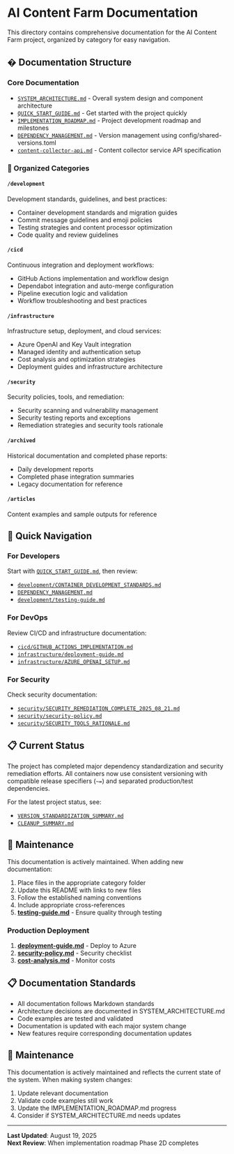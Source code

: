 # AI Content Farm Documentation

This directory contains comprehensive documentation for the AI Content Farm project, organized by category for easy navigation.

## � Documentation Structure

### Core Documentation
- [`SYSTEM_ARCHITECTURE.md`](SYSTEM_ARCHITECTURE.md) - Overall system design and component architecture
- [`QUICK_START_GUIDE.md`](QUICK_START_GUIDE.md) - Get started with the project quickly
- [`IMPLEMENTATION_ROADMAP.md`](IMPLEMENTATION_ROADMAP.md) - Project development roadmap and milestones
- [`DEPENDENCY_MANAGEMENT.md`](DEPENDENCY_MANAGEMENT.md) - Version management using config/shared-versions.toml
- [`content-collector-api.md`](content-collector-api.md) - Content collector service API specification

### 📂 Organized Categories

#### `/development`
Development standards, guidelines, and best practices:
- Container development standards and migration guides
- Commit message guidelines and emoji policies
- Testing strategies and content processor optimization
- Code quality and review guidelines

#### `/cicd`
Continuous integration and deployment workflows:
- GitHub Actions implementation and workflow design
- Dependabot integration and auto-merge configuration
- Pipeline execution logic and validation
- Workflow troubleshooting and best practices

#### `/infrastructure`
Infrastructure setup, deployment, and cloud services:
- Azure OpenAI and Key Vault integration
- Managed identity and authentication setup
- Cost analysis and optimization strategies
- Deployment guides and infrastructure architecture

#### `/security`
Security policies, tools, and remediation:
- Security scanning and vulnerability management
- Security testing reports and exceptions
- Remediation strategies and security tools rationale

#### `/archived`
Historical documentation and completed phase reports:
- Daily development reports
- Completed phase integration summaries
- Legacy documentation for reference

#### `/articles`
Content examples and sample outputs for reference

## 🚀 Quick Navigation

### For Developers
Start with [`QUICK_START_GUIDE.md`](QUICK_START_GUIDE.md), then review:
- [`development/CONTAINER_DEVELOPMENT_STANDARDS.md`](development/CONTAINER_DEVELOPMENT_STANDARDS.md)
- [`DEPENDENCY_MANAGEMENT.md`](DEPENDENCY_MANAGEMENT.md)
- [`development/testing-guide.md`](development/testing-guide.md)

### For DevOps
Review CI/CD and infrastructure documentation:
- [`cicd/GITHUB_ACTIONS_IMPLEMENTATION.md`](cicd/GITHUB_ACTIONS_IMPLEMENTATION.md)
- [`infrastructure/deployment-guide.md`](infrastructure/deployment-guide.md)
- [`infrastructure/AZURE_OPENAI_SETUP.md`](infrastructure/AZURE_OPENAI_SETUP.md)

### For Security
Check security documentation:
- [`security/SECURITY_REMEDIATION_COMPLETE_2025_08_21.md`](security/SECURITY_REMEDIATION_COMPLETE_2025_08_21.md)
- [`security/security-policy.md`](security/security-policy.md)
- [`security/SECURITY_TOOLS_RATIONALE.md`](security/SECURITY_TOOLS_RATIONALE.md)

## 📋 Current Status

The project has completed major dependency standardization and security remediation efforts. All containers now use consistent versioning with compatible release specifiers (`~=`) and separated production/test dependencies.

For the latest project status, see:
- [`VERSION_STANDARDIZATION_SUMMARY.md`](VERSION_STANDARDIZATION_SUMMARY.md)
- [`CLEANUP_SUMMARY.md`](CLEANUP_SUMMARY.md)

## 🔧 Maintenance

This documentation is actively maintained. When adding new documentation:
1. Place files in the appropriate category folder
2. Update this README with links to new files
3. Follow the established naming conventions
4. Include appropriate cross-references
3. **[testing-guide.md](testing-guide.md)** - Ensure quality through testing

### Production Deployment
1. **[deployment-guide.md](deployment-guide.md)** - Deploy to Azure
2. **[security-policy.md](security-policy.md)** - Security checklist
3. **[cost-analysis.md](cost-analysis.md)** - Monitor costs

## 📋 Documentation Standards

- All documentation follows Markdown standards
- Architecture decisions are documented in SYSTEM_ARCHITECTURE.md
- Code examples are tested and validated  
- Documentation is updated with each major system change
- New features require corresponding documentation updates

## 🔄 Maintenance

This documentation is actively maintained and reflects the current state of the system. When making system changes:

1. Update relevant documentation
2. Validate code examples still work
3. Update the IMPLEMENTATION_ROADMAP.md progress
4. Consider if SYSTEM_ARCHITECTURE.md needs updates

---
**Last Updated**: August 19, 2025  
**Next Review**: When implementation roadmap Phase 2D completes
